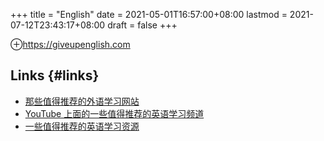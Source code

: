 +++
title = "English"
date = 2021-05-01T16:57:00+08:00
lastmod = 2021-07-12T23:43:17+08:00
draft = false
+++

⊕<https://giveupenglish.com>


## Links {#links}

-   [那些值得推荐的外语学习网站](https://jason.giveupenglish.com/persistence/2015/03/08/websites.html)
-   [YouTube 上面的一些值得推荐的英语学习频道](https://jason.giveupenglish.com/language/youtube.html)
-   [一些值得推荐的英语学习资源](https://jason.giveupenglish.com/language/resources.html)
